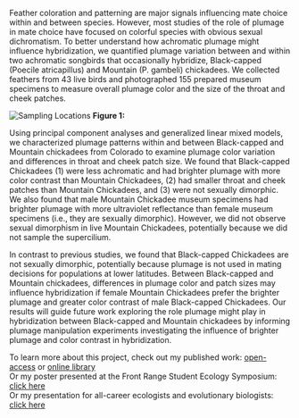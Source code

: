 Feather coloration and patterning are major signals influencing mate choice within and between species. However, most studies of the role of plumage in mate choice have focused on colorful species with obvious sexual dichromatism. To better understand how achromatic plumage might influence hybridization, we quantified plumage variation between and within two achromatic songbirds that occasionally hybridize, Black-capped (Poecile atricapillus) and Mountain (P. gambeli) chickadees. We collected feathers from 43 live birds and photographed 155 prepared museum specimens to measure overall plumage color and the size of the throat and cheek patches.

![Sampling Locations](https://github.com/kbfeldmann/plumage-photography/assets/47021794/75aa6a76-e231-4768-a003-7010340769ee)
**Figure 1:**

Using principal component analyses and generalized linear mixed models, we characterized plumage patterns within and between Black-capped and Mountain chickadees from Colorado to examine plumage color variation and differences in throat and cheek patch size. We found that Black-capped Chickadees (1) were less achromatic and had brighter plumage with more color contrast than Mountain Chickadees, (2) had smaller throat and cheek patches than Mountain Chickadees, and (3) were not sexually dimorphic. We also found that male Mountain Chickadee museum specimens had brighter plumage with more ultraviolet reflectance than female museum specimens (i.e., they are sexually dimorphic). However, we did not observe sexual dimorphism in live Mountain Chickadees, potentially because we did not sample the supercilium. 

In contrast to previous studies, we found that Black-capped Chickadees are not sexually dimorphic, potentially because plumage is not used in mating decisions for populations at lower latitudes. Between Black-capped and Mountain chickadees, differences in plumage color and patch sizes may influence hybridization if female Mountain Chickadees prefer the brighter plumage and greater color contrast of male Black-capped Chickadees. Our results will guide future work exploring the role plumage might play in hybridization between Black-capped and Mountain chickadees by informing plumage manipulation experiments investigating the influence of brighter plumage and color contrast in hybridization.

To learn more about this project, check out my published work: [open-access](Feldmann_et_al_2021.pdf) or [online library](https://doi.org/10.1111/jofo.12368)  
Or my poster presented at the Front Range Student Ecology Symposium: [click here](Honors_Poster.pdf)  
Or my presentation for all-career ecologists and evolutionary biologists: [click here](Honors_Presentation.pdf)
